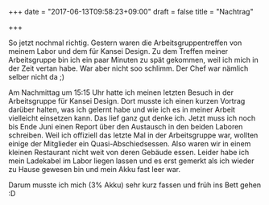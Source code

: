 +++
date = "2017-06-13T09:58:23+09:00"
draft = false
title = "Nachtrag"

+++

So jetzt nochmal richtig. Gestern waren die Arbeitsgruppentreffen von meinem
Labor und dem für Kansei Design. Zu dem Treffen meiner Arbeitsgruppe bin ich
ein paar Minuten zu spät gekommen, weil ich mich in der Zeit vertan habe. War
aber nicht soo schlimm. Der Chef war nämlich selber nicht da ;)

Am Nachmittag um 15:15 Uhr hatte ich meinen letzten Besuch in der Arbeitsgruppe
für Kansei Design. Dort musste ich einen kurzen Vortrag darüber halten, was ich
gelernt habe und wie ich es in meiner Arbeit vielleicht einsetzen kann. Das lief
ganz gut denke ich. Jetzt muss ich noch bis Ende Juni einen Report über den
Austausch in den beiden Laboren schreiben. Weil ich offiziell das letzte Mal in
der Arbeitsgruppe war, wollten einige der Mitglieder ein Quasi-Abschiedsessen.
Also waren wir in einem kleinen Restaurant nicht weit von deren Gebäude essen.
Leider habe ich mein Ladekabel im Labor liegen lassen und es erst gemerkt als
ich wieder zu Hause gewesen bin und mein Akku fast leer war.

Darum musste ich mich (3% Akku) sehr kurz fassen und früh ins Bett gehen :D
